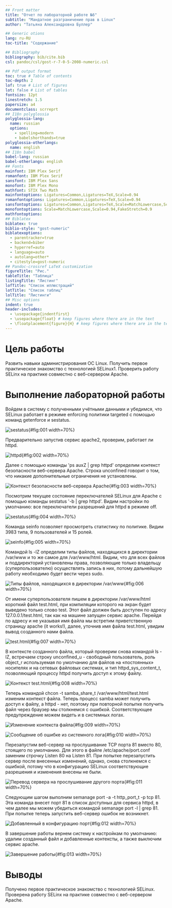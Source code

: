 ```yaml
---
## Front matter
title: "Отчет по лабораторной работе №6"
subtitle: "Мандатное разграничение прав в Linux"
author: "Татьяна Александровна Буллер"

## Generic otions
lang: ru-RU
toc-title: "Содержание"

## Bibliography
bibliography: bib/cite.bib
csl: pandoc/csl/gost-r-7-0-5-2008-numeric.csl

## Pdf output format
toc: true # Table of contents
toc-depth: 2
lof: true # List of figures
lot: false # List of tables
fontsize: 12pt
linestretch: 1.5
papersize: a4
documentclass: scrreprt
## I18n polyglossia
polyglossia-lang:
  name: russian
  options:
	- spelling=modern
	- babelshorthands=true
polyglossia-otherlangs:
  name: english
## I18n babel
babel-lang: russian
babel-otherlangs: english
## Fonts
mainfont: IBM Plex Serif
romanfont: IBM Plex Serif
sansfont: IBM Plex Sans
monofont: IBM Plex Mono
mathfont: STIX Two Math
mainfontoptions: Ligatures=Common,Ligatures=TeX,Scale=0.94
romanfontoptions: Ligatures=Common,Ligatures=TeX,Scale=0.94
sansfontoptions: Ligatures=Common,Ligatures=TeX,Scale=MatchLowercase,Scale=0.94
monofontoptions: Scale=MatchLowercase,Scale=0.94,FakeStretch=0.9
mathfontoptions:
## Biblatex
biblatex: true
biblio-style: "gost-numeric"
biblatexoptions:
  - parentracker=true
  - backend=biber
  - hyperref=auto
  - language=auto
  - autolang=other*
  - citestyle=gost-numeric
## Pandoc-crossref LaTeX customization
figureTitle: "Рис."
tableTitle: "Таблица"
listingTitle: "Листинг"
lofTitle: "Список иллюстраций"
lotTitle: "Список таблиц"
lolTitle: "Листинги"
## Misc options
indent: true
header-includes:
  - \usepackage{indentfirst}
  - \usepackage{float} # keep figures where there are in the text
  - \floatplacement{figure}{H} # keep figures where there are in the text
---
```


# Цель работы

Развить навыки администрирования ОС Linux. Получить первое практическое знакомство с технологией SELinux1. Проверить работу SELinx на практике совместно с веб-сервером Apache.

# Выполнение лабораторной работы

Войдем в систему с полученными учётными данными и убедимся, что SELinux работает в режиме enforcing политики targeted с помощью команд getenforce и sestatus.

![sestatus](image/1.png){#fig:001 width=70%}

Предварительно запустив сервис apache2, проверим, работает ли httpd. 

![httpd](image/2.png){#fig:002 width=70%}

Далее с помощью команды 'ps auxZ | grep httpd' определим контекст безопасности веб-сервера Apache. Строка unconfined говорит о том, что никакие дополнительные ограничения не установлены.

![Контекст безопасности веб-сервера Apache](image/3.png){#fig:003 width=70%}

Посмотрим текущее состояние переключателей SELinux для Apache с помощью команды sestatus '-b | grep httpd'. Видим настройки по умолчанию: все переключатели разрешений для  httpd в режиме off.

![sestatus](image/4.png){#fig:004 width=70%}

Команда seinfo позволяет просмотреть статистику по политике. Видим 3983 типа, 9 пользователей и 15 ролей.

![seinfo](image/5.png){#fig:005 width=70%}

Командой ls -lZ определим типы файлов, находящихся в директории /var/www и то же самое для /var/www/html. Видим, что для всех файлов и поддиректорий установлены права, позволяющие только владельцу (суперпользователю) осуществлять запись в них, потому дальнейшую работу необходимо будет вести через sudo.

![Типы файлов, находящихся в директории /var/www](image/6.png){#fig:006 width=70%}

От имени суперпользователя пишем в директории /var/www/html короткий файл test.html, при компиляции которого на экран будет выведено только слово test. Этот файл должен быть доступен по адресу 127.0.0.1/test.html, так как на машине запущен сервис apache. Перейдя по адресу и не указывая имя файла мы встретим приветственную страницу apache (it works!), далее, уточнив имя файла test.html, увидим вывод созданного нами файла.

![test.html](image/7.png){#fig:007 width=70%}

В контексте созданного файла, который проверим снова командой ls -lZ, встречаем строку unconfined_u - свободный пользователь, роль object_r используемая по умолчанию для файлов на «постоянных» носителях и на сетевых файловых системах, и тип httpd_sys_content_t, позволяющий процессу httpd получить доступ к этому файлу.

![Контекст test.html](image/8.png){#fig:008 width=70%}

Теперь командой  chcon -t samba_share_t /var/www/html/test.html изменим контекст файла. Теперь процесс samba может получить доступ к файлу, а httpd - нет, поэтому при повторной попытке получить файл через браузер мы столкнемся с ошибкой. Соответствующее предупреждение можем видеть и в системных логах.

![Изменение контекста файла](image/9.png){#fig:009 width=70%}

![Сообщение об ошибке из системного лога](image/10.png){#fig:010 width=70%}

Перезапустим веб-сервер на прослушивание TCP порта 81 вместо 80, стоящего по умолчанию. Для этого в файле /etc/apache/port.conf заменим строчку Listen 80 на Listen 81.  При попытке перезапустить сервер после внесенных изменений, однако, снова столкнемся с ошибкой, потому что в конфигурацию SELinux соответствующие разрешения и изменения внесены не были.

![Перевод сервера на прослушивание другого порта](image/11.png){#fig:011 width=70%}

Следующим шагом выполним semanage port -a -t http_port_t -р tcp 81. Эта команда внесет порт 81 в список доступных для сервиса httpd, в чем далее мы можем убедиться командой semanage port -l | grep 81. При попытке теперь запустить веб-сервер ошибок не возникнет.

![Добавленный в конфигурацию порт](image/12.png){#fig:012 width=70%}

В завершение работы вернем систему к настройкам по умолчанию: удалим созданный файл и добавленные контексты, а также выключим сервис apache. 

![Завершение работы](image/13.png){#fig:013 width=70%}

# Выводы

Получено первое практическое знакомство с технологией SELinux. Проверена работу SELinx на практике совместно с веб-сервером Apache.
